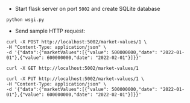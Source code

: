- Start flask server on port `5002` and create SQLite database
```shell
python wsgi.py
```
- Send sample HTTP request:
```shell
curl -X POST http://localhost:5002/market-values/1 \
-H "Content-Type: application/json" \
-d '{"data":{"marketValues":[{"value": 500000000,"date": "2022-01-01"},{"value": 600000000,"date": "2022-02-01"}]}}'

curl -X GET http://localhost:5002/market-values/1           

curl -X PUT http://localhost:5002/market-values/1 \
-H "Content-Type: application/json" \
-d '{"data":{"marketValues":[{"value": 500000000,"date": "2022-01-01"},{"value": 600000000,"date": "2022-02-01"}]}}'

```
